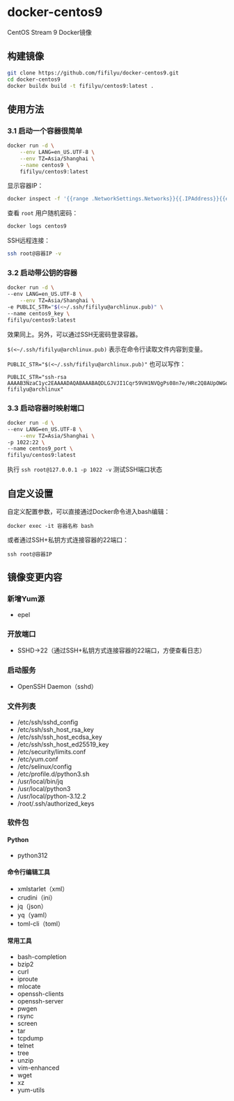 # docker-centos9

CentOS Stream 9 Docker镜像

## 构建镜像

```bash
git clone https://github.com/fifilyu/docker-centos9.git
cd docker-centos9
docker buildx build -t fifilyu/centos9:latest .
```

## 使用方法

### 3.1 启动一个容器很简单

```bash
docker run -d \
    --env LANG=en_US.UTF-8 \
    --env TZ=Asia/Shanghai \
    --name centos9 \
    fifilyu/centos9:latest
```

显示容器IP：

```bash
docker inspect -f '{{range .NetworkSettings.Networks}}{{.IPAddress}}{{end}}' centos9
```
查看 `root` 用户随机密码：

```bash
docker logs centos9
```

SSH远程连接：

```bash
ssh root@容器IP -v
```

### 3.2 启动带公钥的容器

```bash
docker run -d \
--env LANG=en_US.UTF-8 \
    --env TZ=Asia/Shanghai \
-e PUBLIC_STR="$(<~/.ssh/fifilyu@archlinux.pub)" \
--name centos9_key \
fifilyu/centos9:latest
```

效果同上。另外，可以通过SSH无密码登录容器。

`$(<~/.ssh/fifilyu@archlinux.pub)` 表示在命令行读取文件内容到变量。

`PUBLIC_STR="$(<~/.ssh/fifilyu@archlinux.pub)"` 也可以写作：

    PUBLIC_STR="ssh-rsa AAAAB3NzaC1yc2EAAAADAQABAAABAQDLGJVJI1Cqr59VH1NVQgPs08n7e/HRc2Q8AUpOWGoJpVzIgjO+ipjqwnxh3eiBd806eXIIa5OFwRm0fYfMFxBOdo3l5qGtBe82PwTotdtpcacP5Dkrn+HZ1kG+cf0BNSF5oXbTCTrqY12/T8h4035BXyRw7+MuVPiCUhydYs3RgsODA47ZR3owgjvPsayUd5MrD8gidGqv1zdyW9nQXnXB7m9Sn9Mg8rk6qBxQUbtMN9ez0BFrUGhXCkW562zhJjP5j4RLVfvL2N1bWT9EoFTCjk55pv58j+PTNEGUmu8PrU8mtgf6zQO871whTD8/H6brzaMwuB5Rd5OYkVir0BXj fifilyu@archlinux"

### 3.3 启动容器时映射端口

```bash
docker run -d \
--env LANG=en_US.UTF-8 \
    --env TZ=Asia/Shanghai \
-p 1022:22 \
--name centos9_port \
fifilyu/centos9:latest
```

执行 `ssh root@127.0.0.1 -p 1022 -v` 测试SSH端口状态

## 自定义设置

自定义配置参数，可以直接通过Docker命令进入bash编辑：

`docker exec -it 容器名称 bash`

或者通过SSH+私钥方式连接容器的22端口：

`ssh root@容器IP`

## 镜像变更内容

### 新增Yum源

* epel

### 开放端口

* SSHD->22（通过SSH+私钥方式连接容器的22端口，方便查看日志）

### 启动服务

* OpenSSH Daemon（sshd）

### 文件列表

* /etc/ssh/sshd_config
* /etc/ssh/ssh_host_rsa_key
* /etc/ssh/ssh_host_ecdsa_key
* /etc/ssh/ssh_host_ed25519_key
* /etc/security/limits.conf
* /etc/yum.conf
* /etc/selinux/config
* /etc/profile.d/python3.sh
* /usr/local/bin/jq
* /usr/local/python3
* /usr/local/python-3.12.2
* /root/.ssh/authorized_keys

### 软件包

#### Python

* python312

#### 命令行编辑工具

* xmlstarlet（xml）
* crudini（ini）
* jq（json）
* yq（yaml）
* toml-cli（toml）

#### 常用工具

* bash-completion
* bzip2
* curl
* iproute
* mlocate
* openssh-clients
* openssh-server
* pwgen
* rsync
* screen
* tar
* tcpdump
* telnet
* tree
* unzip
* vim-enhanced
* wget
* xz
* yum-utils
